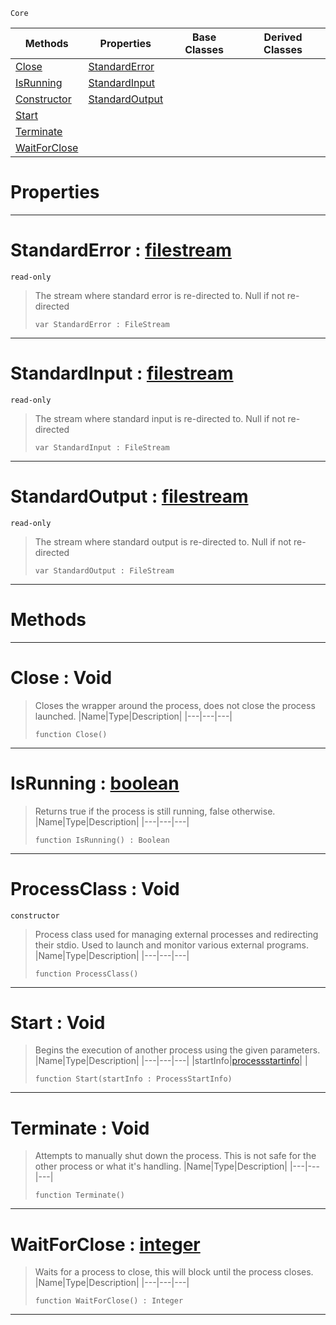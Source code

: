  `Core`

|Methods|Properties|Base Classes|Derived Classes|
|---|---|---|---|
|[ Close](https://github.com/PlasmaEngine/PlasmaDocs/tree/master/docs/C%2B%2B/code_reference/lightning_base_types/processclass.markdown#close-void)|[ StandardError](https://github.com/PlasmaEngine/PlasmaDocs/tree/master/docs/C%2B%2B/code_reference/lightning_base_types/processclass.markdown#standarderror-plasma-engin)| | |
|[ IsRunning](https://github.com/PlasmaEngine/PlasmaDocs/tree/master/docs/C%2B%2B/code_reference/lightning_base_types/processclass.markdown#isrunning-plasma-engine-do)|[ StandardInput](https://github.com/PlasmaEngine/PlasmaDocs/tree/master/docs/C%2B%2B/code_reference/lightning_base_types/processclass.markdown#standardinput-plasma-engin)| | |
|[ Constructor](https://github.com/PlasmaEngine/PlasmaDocs/tree/master/docs/C%2B%2B/code_reference/lightning_base_types/processclass.markdown#processclass-void)|[ StandardOutput](https://github.com/PlasmaEngine/PlasmaDocs/tree/master/docs/C%2B%2B/code_reference/lightning_base_types/processclass.markdown#standardoutput-plasma-engi)| | |
|[ Start](https://github.com/PlasmaEngine/PlasmaDocs/tree/master/docs/C%2B%2B/code_reference/lightning_base_types/processclass.markdown#start-void)| | | |
|[ Terminate](https://github.com/PlasmaEngine/PlasmaDocs/tree/master/docs/C%2B%2B/code_reference/lightning_base_types/processclass.markdown#terminate-void)| | | |
|[ WaitForClose](https://github.com/PlasmaEngine/PlasmaDocs/tree/master/docs/C%2B%2B/code_reference/lightning_base_types/processclass.markdown#waitforclose-plasma-engine)| | | |


 #  Properties


---  
 #  StandardError : [filestream](https://github.com/PlasmaEngine/PlasmaDocs/tree/master/docs/C%2B%2B/code_reference/lightning_base_types/filestream.markdown)

 `read-only`

> The stream where standard error is re-directed to. Null if not re-directed
> ``` lang=cpp, name=Lightning
> var StandardError : FileStream


---  
 #  StandardInput : [filestream](https://github.com/PlasmaEngine/PlasmaDocs/tree/master/docs/C%2B%2B/code_reference/lightning_base_types/filestream.markdown)

 `read-only`

> The stream where standard input is re-directed to. Null if not re-directed
> ``` lang=cpp, name=Lightning
> var StandardInput : FileStream


---  
 #  StandardOutput : [filestream](https://github.com/PlasmaEngine/PlasmaDocs/tree/master/docs/C%2B%2B/code_reference/lightning_base_types/filestream.markdown)

 `read-only`

> The stream where standard output is re-directed to. Null if not re-directed
> ``` lang=cpp, name=Lightning
> var StandardOutput : FileStream


---  
 #  Methods


---  
 #  Close : Void

> Closes the wrapper around the process, does not close the process launched.
> |Name|Type|Description|
> |---|---|---|
> ``` lang=cpp, name=Lightning
> function Close()
> ``` 


---  
 #  IsRunning : [boolean](https://github.com/PlasmaEngine/PlasmaDocs/tree/master/docs/C%2B%2B/code_reference/lightning_base_types/boolean.markdown)

> Returns true if the process is still running, false otherwise.
> |Name|Type|Description|
> |---|---|---|
> ``` lang=cpp, name=Lightning
> function IsRunning() : Boolean
> ``` 


---  
 #  ProcessClass : Void

 `constructor`

> Process class used for managing external processes and redirecting their stdio. Used to launch and monitor various external programs.
> |Name|Type|Description|
> |---|---|---|
> ``` lang=cpp, name=Lightning
> function ProcessClass()
> ``` 


---  
 #  Start : Void

> Begins the execution of another process using the given parameters. 
> |Name|Type|Description|
> |---|---|---|
> |startInfo|[processstartinfo](https://github.com/PlasmaEngine/PlasmaDocs/tree/master/docs/C%2B%2B/code_reference/lightning_base_types/processstartinfo.markdown)| |
> ``` lang=cpp, name=Lightning
> function Start(startInfo : ProcessStartInfo)
> ``` 


---  
 #  Terminate : Void

> Attempts to manually shut down the process. This is not safe for the other process or what it's handling.
> |Name|Type|Description|
> |---|---|---|
> ``` lang=cpp, name=Lightning
> function Terminate()
> ``` 


---  
 #  WaitForClose : [integer](https://github.com/PlasmaEngine/PlasmaDocs/tree/master/docs/C%2B%2B/code_reference/lightning_base_types/integer.markdown)

> Waits for a process to close, this will block until the process closes.
> |Name|Type|Description|
> |---|---|---|
> ``` lang=cpp, name=Lightning
> function WaitForClose() : Integer
> ``` 


---  
 

 
